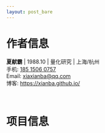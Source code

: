 ```yaml
---
layout: post_bare
---
```


# 作者信息

__夏献霸__ \| 1988.10 \| 量化研究 \| 上海/杭州 <br />
手机: [185 1506 0757](tel:18515060757) <br />
Email: [xiaxianba@qq.com](mailto:xiaxianba@qq.com) <br />
博客: <https://xianba.github.io/>

<BR>

# 项目信息

